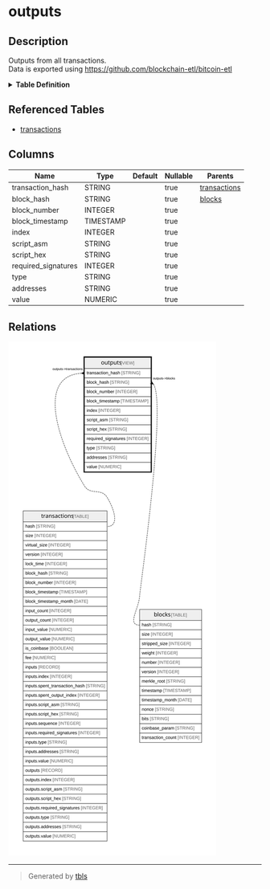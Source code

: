# outputs

## Description

Outputs from all transactions.  
Data is exported using https://github.com/blockchain-etl/bitcoin-etl

<details>
<summary><strong>Table Definition</strong></summary>

```sql
SELECT
    transactions.hash as transaction_hash,
    transactions.block_hash,
    transactions.block_number,
    transactions.block_timestamp,
    outputs.index,
    outputs.script_asm,
    outputs.script_hex,
    outputs.required_signatures,
    outputs.type,
    outputs.addresses,
    outputs.value
FROM `bigquery-public-data.crypto_bitcoin.transactions` as transactions,
    transactions.outputs as outputs
```

</details>

## Referenced Tables

- [transactions](transactions.md)

## Columns

| Name | Type | Default | Nullable | Parents |
| ---- | ---- | ------- | -------- | ------- |
| transaction_hash | STRING |  | true | [transactions](transactions.md) |
| block_hash | STRING |  | true | [blocks](blocks.md) |
| block_number | INTEGER |  | true |  |
| block_timestamp | TIMESTAMP |  | true |  |
| index | INTEGER |  | true |  |
| script_asm | STRING |  | true |  |
| script_hex | STRING |  | true |  |
| required_signatures | INTEGER |  | true |  |
| type | STRING |  | true |  |
| addresses | STRING |  | true |  |
| value | NUMERIC |  | true |  |

## Relations

![er](outputs.svg)

---

> Generated by [tbls](https://github.com/k1LoW/tbls)
